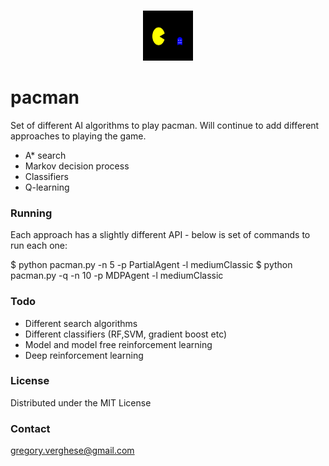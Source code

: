 <br />
<p align="center">
  <a href=>
    <img src="images/pacmanlogo.svg" alt="Logo" width="80" height="80">
  </a>

# pacman

Set of different AI algorithms to play pacman. Will continue to add different approaches to playing the game. 

* A* search
* Markov decision process
* Classifiers
* Q-learning

### Running

Each approach has a slightly different API - below is set of commands to run each one:

  $ python pacman.py -n 5 -p PartialAgent -l mediumClassic
  $ python pacman.py -q -n 10 -p MDPAgent -l mediumClassic

### Todo

* Different search algorithms
* Different classifiers (RF,SVM, gradient boost etc)
* Model and model free reinforcement learning
* Deep reinforcement learning

### License

Distributed under the MIT License

### Contact

gregory.verghese@gmail.com
